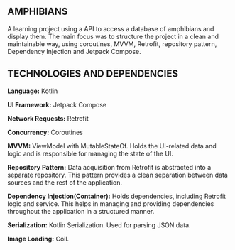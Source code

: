 ## AMPHIBIANS

A learning project using a API to access a database of amphibians and display them. The main focus
was to structure the project in a clean and maintainable way, using coroutines, MVVM, Retrofit, 
repository pattern, Dependency Injection and Jetpack Compose.

## TECHNOLOGIES AND DEPENDENCIES

**Language:** Kotlin

**UI Framework:** Jetpack Compose

**Network Requests:** Retrofit

**Concurrency:** Coroutines

**MVVM:** ViewModel with MutableStateOf. 
Holds the UI-related data and logic and is responsible for managing the state of the UI.

**Repository Pattern:** Data acquisition from Retrofit is abstracted into a separate repository. 
This pattern provides a clean separation between data sources and the rest of the application.

**Dependency Injection(Container):** Holds dependencies, including Retrofit logic and service.
This helps in managing and providing dependencies throughout the application in a structured manner.

**Serialization:** Kotlin Serialization. Used for parsing JSON data.

**Image Loading:** Coil.
